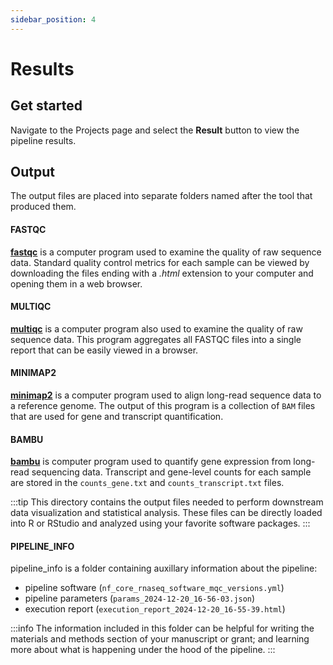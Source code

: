 ```yaml
---
sidebar_position: 4
---
```


# Results
## Get started

Navigate to the Projects page and select the **Result** button to view the pipeline results.

## Output
The output files are placed into separate folders named after the tool that produced them.

#### FASTQC
[**fastqc**](https://www.bioinformatics.babraham.ac.uk/projects/fastqc/) is a computer program used to examine the quality of raw sequence data.  Standard quality control metrics for each sample can be viewed by downloading the files ending with a *.html* extension to your computer and opening them in a web browser.

#### MULTIQC
[**multiqc**](https://seqera.io/multiqc/) is a computer program also used to examine the quality of raw sequence data.  This program aggregates all FASTQC files into a single report that can be easily viewed in a browser.

#### MINIMAP2 
[**minimap2**](https://github.com/lh3/minimap2) is a computer program used to align long-read sequence data to a reference genome.  The output of this program is a collection of `BAM` files that are used for gene and transcript quantification.

#### BAMBU
[**bambu**](https://www.bioconductor.org/packages//release/bioc/vignettes/bambu/inst/doc/bambu.html) is computer program used to quantify gene expression from long-read sequencing data.  Transcript and gene-level counts for each sample are stored in the `counts_gene.txt` and `counts_transcript.txt` files.

:::tip
This directory contains the output files needed to perform downstream data visualization and statistical analysis.  These files can be directly loaded into R or RStudio and analyzed using your favorite software packages.
:::

#### PIPELINE_INFO
pipeline_info is a folder containing auxillary information about the pipeline:
- pipeline software (`nf_core_rnaseq_software_mqc_versions.yml`)
- pipeline parameters (`params_2024-12-20_16-56-03.json`)
- execution report (`execution_report_2024-12-20_16-55-39.html`)

:::info
The information included in this folder can be helpful for writing the materials and methods section of your manuscript or grant; and learning more about what is happening under the hood of the pipeline.
:::
